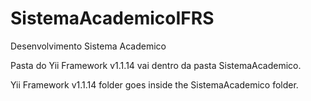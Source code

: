 SistemaAcademicoIFRS
====================

Desenvolvimento Sistema Academico

Pasta do Yii Framework v1.1.14 vai dentro da pasta SistemaAcademico.

Yii Framework v1.1.14 folder goes inside the SistemaAcademico folder.
